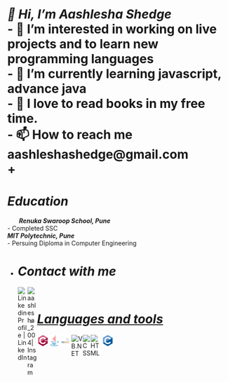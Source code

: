 <h1> <i>👋 Hi, I’m Aashlesha Shedge</i><br>
- 👀 I’m interested in working on live projects and to learn new programming languages<br>
- 🌱 I’m currently learning javascript, advance java<br>
- 🎨 I love to read books in my free time.<br>
- 📫 How to reach me aashleshashedge@gmail.com<br>
  + <h1><i>Education</h1></i>
  <b> <i>&nbsp;&nbsp;&nbsp;&nbsp;&nbsp;&nbsp;&nbsp;&nbsp;Renuka Swaroop School, Pune</i></b><br>
   - Completed SSC <br>
  <b> <i>MIT Polytechnic, Pune</i></b><br>
   - Persuing Diploma in Computer Engineering <br>
   <ul>
      <li><h1><i>Contact with me</h1></i>
  <a href="https:https://www.linkedin.com/in/aashlesha-shedge-898476210/" target="blank">
  <img align="left" alt="Linkedin Profile | LinkedIn" width="22px" src="https://cdn.jsdelivr.net/npm/simple-icons@v3/icons/linkedin.svg" />
<a href="https://www.instagram.com/aashlesha_2004/" target="blank">
<img align="left" alt="aashlesha_2004| Instagram" width="22px" src="https://cdn.jsdelivr.net/npm/simple-icons@v3/icons/instagram.svg" /> <br>
  <ul>
      <li><h1><i>Languages and tools</h1></i>
<img align=left; alt="C-language" width="26px" src="https://raw.githubusercontent.com/devicons/devicon/master/icons/c/c-original.svg" />
<img align="left" alt="C++" width="26px" src="https://raw.githubusercontent.com/devicons/devicon/master/icons/cplusplus/cplusplus-original.svg" />
<img align="left" alt="Java" width="26px" src="https://raw.githubusercontent.com/devicons/devicon/master/icons/java/java-original.svg" />
<img align="left" alt="MySQL" width="26px" src="https://raw.githubusercontent.com/github/explore/80688e429a7d4ef2fca1e82350fe8e3517d3494d/topics/mysql/mysql.png" />
<img align="left" alt="VB.NET" width="26px" src="https://user-images.githubusercontent.com/93462095/139620936-1debe031-9f4e-447e-8bed-c86daec8a276.jpeg" />
<img align="left" alt="CSS" width="18px" src="https://user-images.githubusercontent.com/93462095/139620952-7d381176-f727-415f-95fa-07498f9f3a5d.png" />
<img align="left" alt="HTML" width="26px" src="https://user-images.githubusercontent.com/93462095/139620958-d461e6e4-14f6-4167-9d71-ff3b8fa25098.png" />
     

<!---
Aashleshashedge/Aashleshashedge is a ✨ special ✨ repository because its `README.md` (this file) appears on your GitHub profile.
You can click the Preview link to take a look at your changes.
--->
